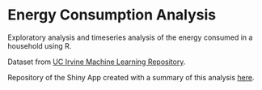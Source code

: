# Energy Consumption Analysis

Exploratory analysis and timeseries analysis of the energy consumed in a household using R.

Dataset from [UC Irvine Machine Learning Repository](https://archive.ics.uci.edu/ml/datasets/Individual+household+electric+power+consumption).
  
Repository of the Shiny App created with a summary of this analysis [here](https://github.com/fersnf/energy_consumption).
